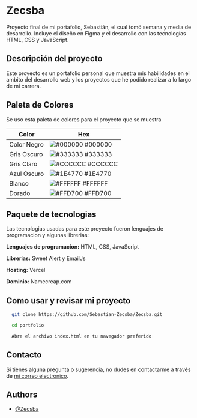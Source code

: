

# Zecsba 

Proyecto final de mi portafolio, Sebastián, el cual tomó semana y media de desarrollo. Incluye el diseño en Figma y el desarrollo con las tecnologías HTML, CSS y JavaScript.


## Descripción del proyecto

Este proyecto es un portafolio personal que muestra mis habilidades en el ambito del desarrollo web y los proyectos que he podido realizar a lo largo de mi carrera.

## Paleta de Colores

Se uso esta paleta de colores para el proyecto que se muestra

| Color             | Hex                                                                |
| ----------------- | ------------------------------------------------------------------ |
| Color Negro | ![#000000](https://via.placeholder.com/10/000000?text=+) #000000 |
| Gris Oscuro | ![#333333](https://via.placeholder.com/10/333333?text=+) #333333 |
| Gris Claro | ![#CCCCCC](https://via.placeholder.com/10/CCCCCC?text=+) #CCCCCC |
| Azul Oscuro | ![#1E4770](https://via.placeholder.com/10/1E4770?text=+) #1E4770 |
| Blanco | ![#FFFFFF](https://via.placeholder.com/10/FFFFFF?text=+) #FFFFFF |
| Dorado | ![#FFD700](https://via.placeholder.com/10/FFD700?text=+) #FFD700 |


## Paquete de tecnologias

Las tecnologias usadas para este proyecto fueron lenguajes de programacion y algunas librerias:

**Lenguajes de programacion:** HTML, CSS, JavaScript

**Librerias:** Sweet Alert y EmailJs

**Hosting:** Vercel

**Dominio:** Namecreap.com


## Como usar y revisar mi proyecto

```bash
  git clone https://github.com/Sebastian-Zecsba/Zecsba.git

  cd portfolio

  Abre el archivo index.html en tu navegador preferido
```
    
## Contacto

Si tienes alguna pregunta o sugerencia, no dudes en contactarme a través de [mi correo electrónico](mailto:sebastiancasallasarias2020@gmail.com).

## Authors

- [@Zecsba](https://github.com/Sebastian-Zecsba)



